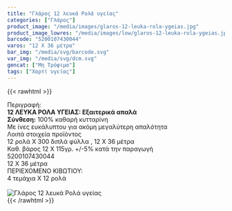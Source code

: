 ```yaml
---
title: "Γλάρος 12 λευκά Ρολά υγείας"
categories: ["Γλάρος"]
product_image: "/media/images/glaros-12-leuka-rola-ygeias.jpg"
product_image_lowres: "/media/images/low/glaros-12-leuka-rola-ygeias.jpg"
barcode: "5200107430044"
varos: "12 Χ 36 μέτρα"
bar_img: "/media/svg/barcode.svg"
var_img: "/media/svg/dcm.svg"
gencat: ["Μη Τρόφιμα"]
tags: ["Χαρτί υγείας"]
---
```

{{< rawhtml >}}

<div class="sload191"><div class="product"><div id="sistatika">Περιγραφή:</div><div class="alltext"><b>12 ΛΕΥΚΑ ΡΟΛΑ ΥΓΕΙΑΣ: Εξαιτερικά απαλά</b><br><b>Σύνθεση:</b> 100% καθαρή κυτταρίνη</div><div class="whead">Με ίνες ευκάλυπτου για ακόμη μεγαλύτερη απαλότητα</div><div class="keno"></div><div id="loipa">Λοιπά στοιχεία προϊόντος</div><div class="alltext">12 ρολά Χ 300 διπλά φύλλα , 12 Χ 36 μέτρα<br>Καθ. βάρος 12 Χ 115γρ. +/-5% κατά την παραγωγή<br></div><div id="barcode"><div id="barimage1"></div><span id="bartext">5200107430044</span></div><div id="varos"><div id="dimimg"></div><span id="varostext">12 Χ 36 μέτρα</span></div><div id="kivotio">ΠΕΡΙΕΧΟΜΕΝΟ ΚΙΒΩΤΙΟΥ:<br>4 τεμάχια Χ 12 ρολά</div><br><div class="pimg"><img alt="Γλάρος 12 λευκά Ρολά υγείας" title="Γλάρος 12 λευκά Ρολά υγείας" src="/media/images/glaros-12-leuka-rola-ygeias.jpg"></div></div></div>
{{< /rawhtml >}}


